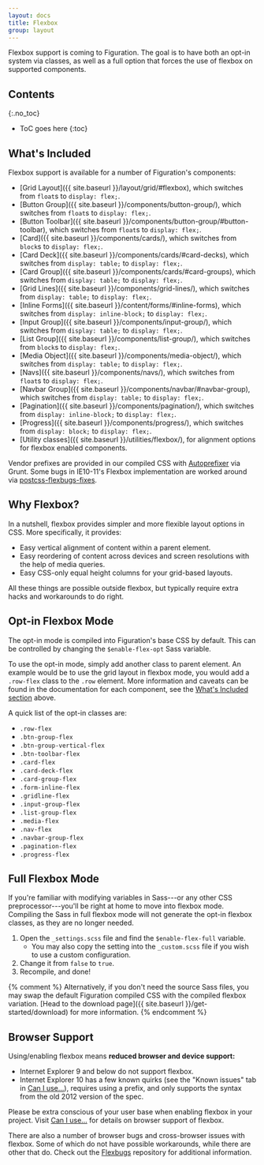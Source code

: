```yaml
---
layout: docs
title: Flexbox
group: layout
---
```


Flexbox support is coming to Figuration.  The goal is to have both an opt-in system via classes, as well as a full option that forces the use of flexbox on supported components.

## Contents
{:.no_toc}

* ToC goes here
{:toc}

## What's Included

Flexbox support is available for a number of Figuration's components:

- [Grid Layout]({{ site.baseurl }}/layout/grid/#flexbox), which switches from `float`s to `display: flex;`.
- [Button Group]({{ site.baseurl }}/components/button-group/), which switches from `float`s to `display: flex;`.
- [Button Toolbar]({{ site.baseurl }}/components/button-group/#button-toolbar), which switches from `float`s to `display: flex;`.
- [Card]({{ site.baseurl }}/components/cards/), which switches from `block`s to `display: flex;`.
- [Card Deck]({{ site.baseurl }}/components/cards/#card-decks), which switches from `display: table;` to `display: flex;`.
- [Card Group]({{ site.baseurl }}/components/cards/#card-groups), which switches from `display: table;` to `display: flex;`.
- [Grid Lines]({{ site.baseurl }}/components/grid-lines/), which switches from `display: table;` to `display: flex;`.
- [Inline Forms]({{ site.baseurl }}/content/forms/#inline-forms), which switches from `display: inline-block;` to `display: flex;`.
- [Input Group]({{ site.baseurl }}/components/input-group/), which switches from `display: table;` to `display: flex;`.
- [List Group]({{ site.baseurl }}/components/list-group/), which switches from `block`s to `display: flex;`.
- [Media Object]({{ site.baseurl }}/components/media-object/), which switches from `display: table;` to `display: flex;`.
- [Navs]({{ site.baseurl }}/components/navs/), which switches from `float`s to `display: flex;`.
- [Navbar Group]({{ site.baseurl }}/components/navbar/#navbar-group), which switches from `display: table;` to `display: flex;`.
- [Pagination]({{ site.baseurl }}/components/pagination/), which switches from `display: inline-block;` to `display: flex;`.
- [Progress]({{ site.baseurl }}/components/progress/), which switches from `display: block;` to `display: flex;`.
- [Utility classes]({{ site.baseurl }}/utilities/flexbox/), for alignment options for flexbox enabled components.

Vendor prefixes are provided in our compiled CSS with [Autoprefixer](https://github.com/postcss/autoprefixer) via Grunt. Some bugs in IE10-11's Flexbox implementation are worked around via [postcss-flexbugs-fixes](https://github.com/luisrudge/postcss-flexbugs-fixes).

## Why Flexbox?

In a nutshell, flexbox provides simpler and more flexible layout options in CSS. More specifically, it provides:

- Easy vertical alignment of content within a parent element.
- Easy reordering of content across devices and screen resolutions with the help of media queries.
- Easy CSS-only equal height columns for your grid-based layouts.

All these things are possible outside flexbox, but typically require extra hacks and workarounds to do right.

## Opt-in Flexbox Mode

The opt-in mode is compiled into Figuration's base CSS by default.  This can be controlled by changing the `$enable-flex-opt` Sass variable.

To use the opt-in mode, simply add another class to parent element. An example would be to use the grid layout in flexbox mode, you would add a `.row-flex` class to the `.row` element.  More information and caveats can be found in the documentation for each component, see the [What's Included section](#whats-included) above.

A quick list of the opt-in classes are:

- `.row-flex`
- `.btn-group-flex`
- `.btn-group-vertical-flex`
- `.btn-toolbar-flex`
- `.card-flex`
- `.card-deck-flex`
- `.card-group-flex`
- `.form-inline-flex`
- `.gridline-flex`
- `.input-group-flex`
- `.list-group-flex`
- `.media-flex`
- `.nav-flex`
- `.navbar-group-flex`
- `.pagination-flex`
- `.progress-flex`

## Full Flexbox Mode

If you're familiar with modifying variables in Sass---or any other CSS preprocessor---you'll be right at home to move into flexbox mode.  Compiling the Sass in full flexbox mode will not generate the opt-in flexbox classes, as they are no longer needed.

1. Open the `_settings.scss` file and find the `$enable-flex-full` variable.
    - You may also copy the setting into the `_custom.scss` file if you wish to use a custom configuration.
2. Change it from `false` to `true`.
3. Recompile, and done!

{% comment %}
Alternatively, if you don't need the source Sass files, you may swap the default Figuration compiled CSS with the compiled flexbox variation. [Head to the download page]({{ site.baseurl }}/get-started/download) for more information.
{% endcomment %}

## Browser Support

Using/enabling flexbox means **reduced browser and device support:**

- Internet Explorer 9 and below do not support flexbox.
- Internet Explorer 10 has a few known quirks (see the "Known issues" tab in [Can I use...](http://caniuse.com/#feat=flexbox)), requires using a prefix, and only supports the syntax from the old 2012 version of the spec.

Please be extra conscious of your user base when enabling flexbox in your project. Visit [Can I use...](http://caniuse.com/#feat=flexbox) for details on browser support of flexbox.

There are also a number of browser bugs and cross-browser issues with flexbox.  Some of which do not have possible workarounds, while there are other that do.  Check out the [Flexbugs](https://github.com/philipwalton/flexbugs) repository for additional information.
